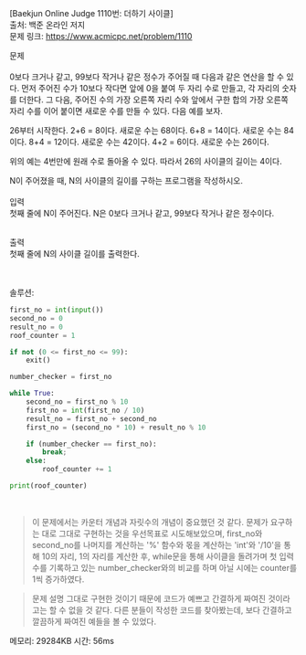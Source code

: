 [Baekjun Online Judge 1110번: 더하기 사이클] </br>
출처: 백준 온라인 저지</br>
문제 링크: <https://www.acmicpc.net/problem/1110> </br>



문제 </br>
</br>0보다 크거나 같고, 99보다 작거나 같은 정수가 주어질 때 다음과 같은 연산을 할 수 있다. 먼저 주어진 수가 10보다 작다면 앞에 0을 붙여 두 자리 수로 만들고, 각 자리의 숫자를 더한다. 그 다음, 주어진 수의 가장 오른쪽 자리 수와 앞에서 구한 합의 가장 오른쪽 자리 수를 이어 붙이면 새로운 수를 만들 수 있다. 다음 예를 보자.

26부터 시작한다. 2+6 = 8이다. 새로운 수는 68이다. 6+8 = 14이다. 새로운 수는 84이다. 8+4 = 12이다. 새로운 수는 42이다. 4+2 = 6이다. 새로운 수는 26이다.

위의 예는 4번만에 원래 수로 돌아올 수 있다. 따라서 26의 사이클의 길이는 4이다.

N이 주어졌을 때, N의 사이클의 길이를 구하는 프로그램을 작성하시오.</br>
</br>
입력</br>
첫째 줄에 N이 주어진다. N은 0보다 크거나 같고, 99보다 작거나 같은 정수이다. </br>

</br>출력</br>
첫째 줄에 N의 사이클 길이를 출력한다.</br>

</br>
</br>
솔루션:</br>

```python
first_no = int(input())
second_no = 0
result_no = 0
roof_counter = 1

if not (0 <= first_no <= 99):
    exit()

number_checker = first_no

while True:
    second_no = first_no % 10
    first_no = int(first_no / 10)
    result_no = first_no + second_no
    first_no = (second_no * 10) + result_no % 10

    if (number_checker == first_no):
        break;
    else:
        roof_counter += 1

print(roof_counter)
```
</br> 

> 이 문제에서는 카운터 개념과 자릿수의 개념이 중요했던 것 같다. 문제가 요구하는 대로 그대로 구현하는 것을 우선목표로 시도해보았으며, first_no와 second_no를 
  나머지를 계산하는 '%' 함수와 몫을 계산하는 'int'와 '/10'을 통해 10의 자리, 1의 자리를 계산한 후, while문을 통해 사이클을 돌려가며 첫 입력 수를 기록하고
  있는 number_checker와의 비교를 하며 아닐 시에는 counter를 1씩 증가하였다. 
  
> 문제 설명 그대로 구현한 것이기 때문에 코드가 예쁘고 간결하게 짜여진 것이라고는 할 수 없을 것 같다. 다른 분들이 작성한 코드를 찾아봤는데, 보다 간결하고 깔끔하게
  짜여진 예들을 볼 수 있었다. 
  

메모리: 29284KB
시간: 56ms
